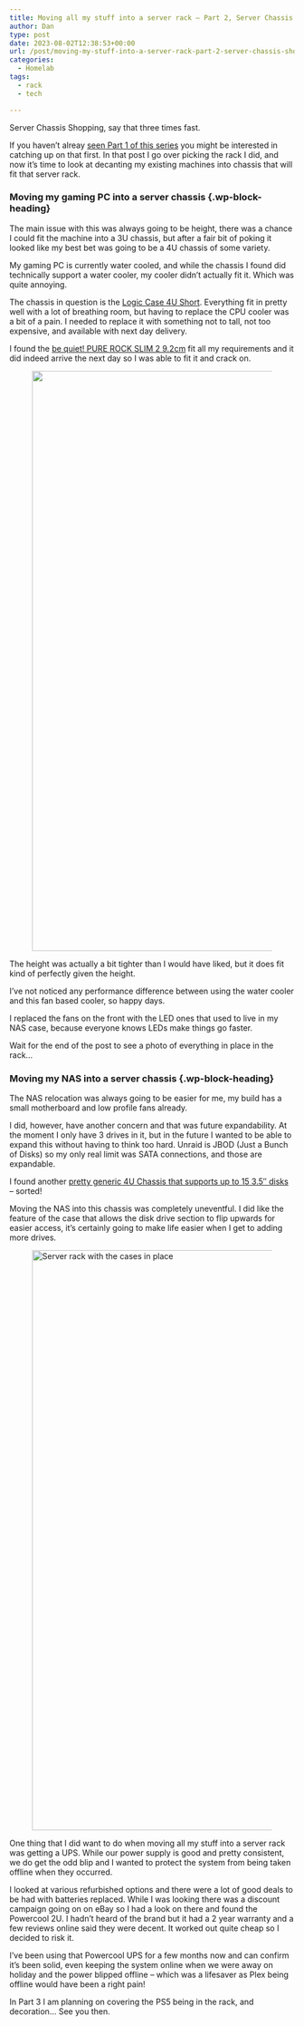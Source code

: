 ```yaml
---
title: Moving all my stuff into a server rack – Part 2, Server Chassis Shopping
author: Dan
type: post
date: 2023-08-02T12:38:53+00:00
url: /post/moving-my-stuff-into-a-server-rack-part-2-server-chassis-shopping/
categories:
  - Homelab
tags:
  - rack
  - tech

---
```

Server Chassis Shopping, say that three times fast.

If you haven&#8217;t alreay [seen Part 1 of this series][1] you might be interested in catching up on that first. In that post I go over picking the rack I did, and now it&#8217;s time to look at decanting my existing machines into chassis that will fit that server rack.

### Moving my gaming PC into a server chassis {.wp-block-heading}

The main issue with this was always going to be height, there was a chance I could fit the machine into a 3U chassis, but after a fair bit of poking it looked like my best bet was going to be a 4U chassis of some variety.

My gaming PC is currently water cooled, and while the chassis I found did technically support a water cooler, my cooler didn&#8217;t actually fit it. Which was quite annoying.

The chassis in question is the [Logic Case 4U Short][2]. Everything fit in pretty well with a lot of breathing room, but having to replace the CPU cooler was a bit of a pain. I needed to replace it with something not to tall, not too expensive, and available with next day delivery. 

I found the <a href="https://amzn.to/41Tgdf5" target="_blank" rel="noreferrer noopener">be quiet! PURE ROCK SLIM 2 9.2cm</a> fit all my requirements and it did indeed arrive the next day so I was able to fit it and crack on.<figure class="wp-block-image size-large">

<img data-dominant-color="6e6b65" data-has-transparency="false" style="--dominant-color: #6e6b65;" loading="lazy" decoding="async" width="768" height="1024" src="https://i0.wp.com/danbaker.dev/wp-content/uploads/2024/01/IMG_6163-768x1024.webp?resize=768%2C1024&#038;ssl=1" alt="" class="not-transparent wp-image-119" srcset="https://i0.wp.com/danbaker.dev/wp-content/uploads/2024/01/IMG_6163-jpg.webp?resize=768%2C1024&ssl=1 768w, https://i0.wp.com/danbaker.dev/wp-content/uploads/2024/01/IMG_6163-jpg.webp?resize=225%2C300&ssl=1 225w, https://i0.wp.com/danbaker.dev/wp-content/uploads/2024/01/IMG_6163-jpg.webp?resize=1152%2C1536&ssl=1 1152w, https://i0.wp.com/danbaker.dev/wp-content/uploads/2024/01/IMG_6163-jpg.webp?w=1295&ssl=1 1295w" sizes="(max-width: 768px) 100vw, 768px" data-recalc-dims="1" /> </figure> 

The height was actually a bit tighter than I would have liked, but it does fit kind of perfectly given the height.

I&#8217;ve not noticed any performance difference between using the water cooler and this fan based cooler, so happy days.

I replaced the fans on the front with the LED ones that used to live in my NAS case, because everyone knows LEDs make things go faster.

Wait for the end of the post to see a photo of everything in place in the rack&#8230;

### Moving my NAS into a server chassis {.wp-block-heading}

The NAS relocation was always going to be easier for me, my build has a small motherboard and low profile fans already.

I did, however, have another concern and that was future expandability. At the moment I only have 3 drives in it, but in the future I wanted to be able to expand this without having to think too hard. Unraid is JBOD (Just a Bunch of Disks) so my only real limit was SATA connections, and those are expandable.

I found another <a href="https://www.servercase.co.uk/shop/server-cases/rackmount/4u-chassis/4u-standard-chassis-15-x-35-hdd---480mm-short-depth-sc-h4-480/" target="_blank" rel="noreferrer noopener">pretty generic 4U Chassis that supports up to 15 3.5&#8243; disks</a> &#8211; sorted!

Moving the NAS into this chassis was completely uneventful. I did like the feature of the case that allows the disk drive section to flip upwards for easier access, it&#8217;s certainly going to make life easier when I get to adding more drives.<figure class="wp-block-image size-large">

<img data-dominant-color="5b535f" data-has-transparency="false" style="--dominant-color: #5b535f;" loading="lazy" decoding="async" width="768" height="1024" src="https://i0.wp.com/danbaker.dev/wp-content/uploads/2024/01/IMG_6176-768x1024.webp?resize=768%2C1024&#038;ssl=1" alt="Server rack with the cases in place" class="not-transparent wp-image-120" srcset="https://i0.wp.com/danbaker.dev/wp-content/uploads/2024/01/IMG_6176-scaled.webp?resize=768%2C1024&ssl=1 768w, https://i0.wp.com/danbaker.dev/wp-content/uploads/2024/01/IMG_6176-scaled.webp?resize=225%2C300&ssl=1 225w, https://i0.wp.com/danbaker.dev/wp-content/uploads/2024/01/IMG_6176-scaled.webp?resize=1152%2C1536&ssl=1 1152w, https://i0.wp.com/danbaker.dev/wp-content/uploads/2024/01/IMG_6176-scaled.webp?resize=1536%2C2048&ssl=1 1536w, https://i0.wp.com/danbaker.dev/wp-content/uploads/2024/01/IMG_6176-scaled.webp?w=1920&ssl=1 1920w" sizes="(max-width: 768px) 100vw, 768px" data-recalc-dims="1" /> </figure> 

One thing that I did want to do when moving all my stuff into a server rack was getting a UPS. While our power supply is good and pretty consistent, we do get the odd blip and I wanted to protect the system from being taken offline when they occurred.

I looked at various refurbished options and there were a lot of good deals to be had with batteries replaced. While I was looking there was a discount campaign going on on eBay so I had a look on there and found the Powercool 2U. I hadn&#8217;t heard of the brand but it had a 2 year warranty and a few reviews online said they were decent. It worked out quite cheap so I decided to risk it.

I&#8217;ve been using that Powercool UPS for a few months now and can confirm it&#8217;s been solid, even keeping the system online when we were away on holiday and the power blipped offline &#8211; which was a lifesaver as Plex being offline would have been a right pain!

In Part 3 I am planning on covering the PS5 being in the rack, and decoration&#8230; See you then.

 [1]: https://danbaker.dev/post/moving-all-my-stuff-into-a-server-rack-part-1-the-rack/
 [2]: https://www.scan.co.uk/products/logic-case-4u-short-depth-server-chassis-4x-35-hdd-450mm-depth-high-airflow-with-water-cooling-mount